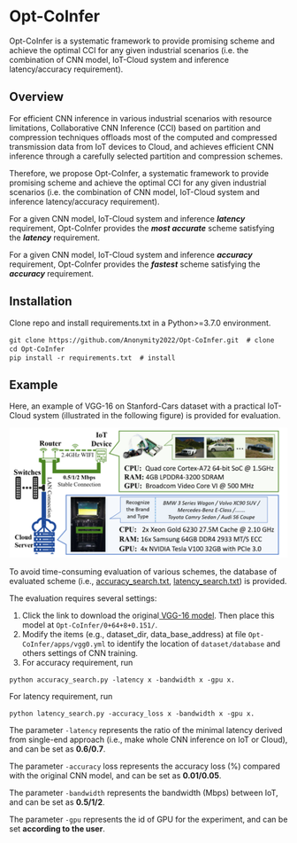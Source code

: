 # Opt-CoInfer
Opt-CoInfer is a systematic framework to provide promising scheme and achieve the optimal CCI for any given industrial scenarios (i.e. the combination of CNN model, IoT-Cloud system and inference latency/accuracy requirement).  

## Overview
For efficient CNN inference in various industrial scenarios with resource limitations, Collaborative CNN Inference (CCI) based on partition and compression techniques offloads most of the computed and compressed transmission data from IoT devices to Cloud, and achieves efficient CNN inference through a carefully selected partition and compression schemes.   

Therefore, we propose Opt-CoInfer, a systematic framework to provide promising scheme and achieve the optimal CCI for any given industrial scenarios (i.e. the combination of CNN model, IoT-Cloud system and inference latency/accuracy requirement).

For a given CNN model, IoT-Cloud system and inference ***latency*** requirement, Opt-CoInfer provides the ***most accurate*** scheme satisfying the ***latency*** requirement.   

For a given CNN model, IoT-Cloud system and inference ***accuracy*** requirement, Opt-CoInfer provides the ***fastest*** scheme satisfying the ***accuracy*** requirement.
## Installation
Clone repo and install requirements.txt in a Python>=3.7.0 environment.   

```
git clone https://github.com/Anonymity2022/Opt-CoInfer.git  # clone
cd Opt-CoInfer
pip install -r requirements.txt  # install
```

## Example
Here, an example of VGG-16 on Stanford-Cars dataset with a practical IoT-Cloud system (illustrated in the following figure) is provided for evaluation.

![img1](./assets/img/img1.png)


To avoid time-consuming evaluation of various schemes, the database of evaluated scheme (i.e., [accuracy_search.txt](https://github.com/Anonymity2022/Opt-CoInfer/blob/main/accuracy_search.txt), [latency_search.txt](https://github.com/Anonymity2022/Opt-CoInfer/blob/main/latency_search.txt)) is provided.  

The evaluation requires several settings:  
1.	Click the link to download the original[ VGG-16 model](https://drive.google.com/file/d/1R5IsvLMvbWZ5zehyWLxvx-jzAspiFjcW/view?usp=sharing). Then place this model at `Opt-CoInfer/0+64+8+0.151/`.
2.	Modify the items (e.g., dataset_dir, data_base_address) at file `Opt-CoInfer/apps/vgg0.yml` to identify the location of `dataset/database` and others settings of CNN training.
3.	For accuracy requirement, run
```
python accuracy_search.py -latency x -bandwidth x -gpu x.  
```
For latency requirement, run 
```
python latency_search.py -accuracy_loss x -bandwidth x -gpu x.  
```  

The parameter `-latency` represents the ratio of the minimal latency derived from single-end approach (i.e., make whole CNN inference on IoT or Cloud), and can be set as **0.6/0.7**.  

The parameter `-accuracy` loss represents the accuracy loss (%) compared with the original CNN model, and can be set as **0.01/0.05**.  

The parameter `-bandwidth` represents the bandwidth (Mbps) between IoT, and can be set as **0.5/1/2**.  

The parameter `-gpu` represents the id of GPU for the experiment, and can be set **according to the user**.


